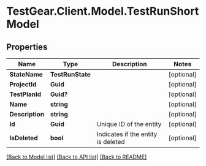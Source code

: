 # TestGear.Client.Model.TestRunShortModel

## Properties

Name | Type | Description | Notes
------------ | ------------- | ------------- | -------------
**StateName** | **TestRunState** |  | [optional] 
**ProjectId** | **Guid** |  | [optional] 
**TestPlanId** | **Guid?** |  | [optional] 
**Name** | **string** |  | [optional] 
**Description** | **string** |  | [optional] 
**Id** | **Guid** | Unique ID of the entity | [optional] 
**IsDeleted** | **bool** | Indicates if the entity is deleted | [optional] 

[[Back to Model list]](../README.md#documentation-for-models) [[Back to API list]](../README.md#documentation-for-api-endpoints) [[Back to README]](../README.md)

